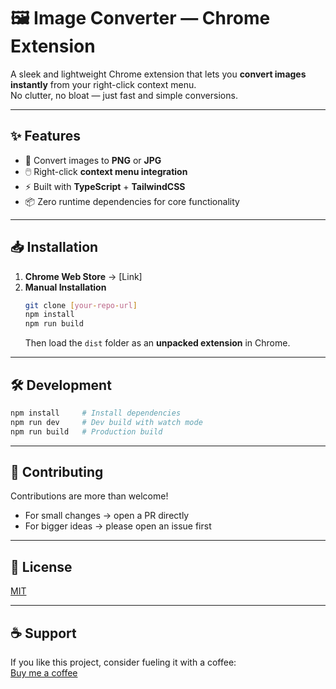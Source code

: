 # 🖼️ Image Converter — Chrome Extension

A sleek and lightweight Chrome extension that lets you **convert images instantly** from your right-click context menu.  
No clutter, no bloat — just fast and simple conversions.

---

## ✨ Features
- 🔄 Convert images to **PNG** or **JPG**
- 🖱️ Right-click **context menu integration**
- ⚡ Built with **TypeScript** + **TailwindCSS**
- 📦 Zero runtime dependencies for core functionality

---

## 📥 Installation

1. **Chrome Web Store** → [Link]
2. **Manual Installation**  
   ```bash
   git clone [your-repo-url]
   npm install
   npm run build
   ```
   Then load the `dist` folder as an **unpacked extension** in Chrome.

---

## 🛠️ Development
```bash
npm install     # Install dependencies
npm run dev     # Dev build with watch mode
npm run build   # Production build
```

---

## 🤝 Contributing
Contributions are more than welcome!  
- For small changes → open a PR directly  
- For bigger ideas → please open an issue first

---

## 📜 License
[MIT](./LICENSE)

---

## ☕ Support
If you like this project, consider fueling it with a coffee:  
[Buy me a coffee](https://ko-fi.com/mundanesunrise)
